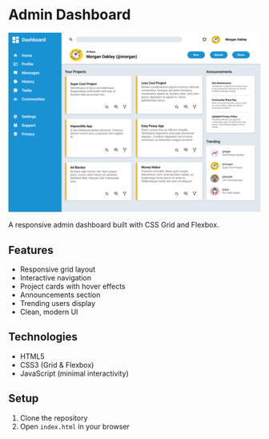 # Admin Dashboard

![Dashboard Preview](/dashboard-project.png)

A responsive admin dashboard built with CSS Grid and Flexbox.

## Features

- Responsive grid layout
- Interactive navigation
- Project cards with hover effects
- Announcements section
- Trending users display
- Clean, modern UI

## Technologies

- HTML5
- CSS3 (Grid & Flexbox)
- JavaScript (minimal interactivity)

## Setup

1. Clone the repository
2. Open `index.html` in your browser
